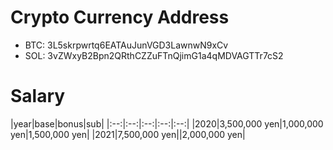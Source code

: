 # Crypto Currency Address

- BTC: 3L5skrpwrtq6EATAuJunVGD3LawnwN9xCv
- SOL: 3vZWxyB2Bpn2QRthCZZuFTnQjimG1a4qMDVAGTTr7cS2

# Salary

|year|base|bonus|sub|
|:--:|:--:|:--:|:--:|:--:|
|2020|3,500,000 yen|1,000,000 yen|1,500,000 yen|
|2021|7,500,000 yen||2,000,000 yen|